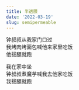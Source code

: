 ```yaml
---
title: 半透膜
date: '2022-03-19'
slug: semipermeable
---
```


钟叔叔从我家门口过  
我烤肉烤面包喊他来家里吃饭  
他拔腿就跑<!--# 往他家跑 -->

我在家中坐  
钟叔叔煮魔芋喊我去他家吃饭  
我拔腿就跑<!--# 往他家跑 -->

<!--# 钟叔叔特别怕麻烦别人，而我几乎相反，很少跟人客气。要是谁叫我吃饭，我二话不说就去了。有一次我跟钟叔叔说，我们之间就像有一张半透膜，我容易透过去，而他透不过来。今天老钟家过来接上阿呆去湖边拉练，我说晚上回来就在我们家吃晚饭吧（我真心喜欢招呼人来吃饭），然后我就去备菜了。急急忙忙做了椰蓉面包烤上，然后去后院烤排骨，结果就在我出去的一分钟里，他们回来在门口把阿呆放进屋后一声不吭立马就走了，留下我、烤面包、烤肉、生煎包、土豆丝、玉米粒空嗟叹：唉，跑得真快啊。我也不知道我是不是盛情过度、让人家为难了。我家车库前大约是布下了某种结界吧，钟叔叔一家每次走到我们车库前，总是有各种事情导致他们进不来而调头回家（比如袁阿姨吹风吹得头疼了啊、珵亦兄弟在车上睡着了啊等等），真乃咄咄怪事也。 -->
